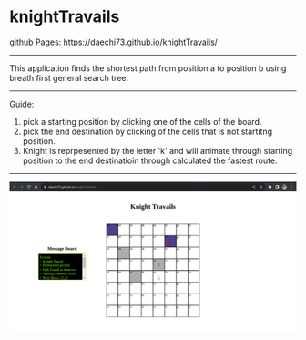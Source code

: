 # knightTravails

<u>github Pages</u>: https://daechi73.github.io/knightTravails/

---

This application finds the shortest path from position a to position b using breath first general search tree.

---

<u>Guide</u>:

1. pick a starting position by clicking one of the cells of the board.
2. pick the end destination by clicking of the cells that is not startitng position.
3. Knight is reprpesented by the letter 'k' and will animate through starting position to the end destinatioin
   through calculated the fastest route.

---

![img](https://github.com/daechi73/knightTravails/blob/main/knightTravail.png)
